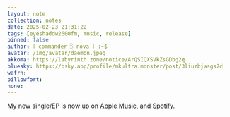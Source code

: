 ```yaml
---
layout: note
collection: notes
date: 2025-02-23 21:31:22
tags: [eyeshadow2600fm, music, release]
pinned: false
author: ⸸ commander ░ nova ⸸ :~$
avatar: /img/avatar/daemon.jpeg
akkoma: https://labyrinth.zone/notice/ArQSIQXSVkZsGDbg2q
bluesky: https://bsky.app/profile/mkultra.monster/post/3liuzbjasgs2d
wafrn: 
pillowfort: 
none: 
---
```

My new single/EP is now up on <a href="https://music.apple.com/us/album/boot-cmd-single/1798073064" target="_blank">Apple Music</a>, and <a href="https://open.spotify.com/album/3xiKJY1l55d2blp9nqDcEW?si=Pmw8S8nsR0CWSpbNgEmHcQ" target="_blank">Spotify</a>.

